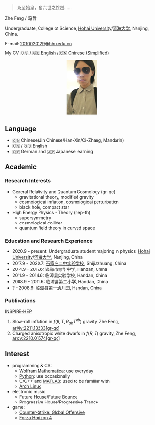 > 及至始皇，奮六世之馀烈……

Zhe Feng / 冯哲

Undergraduate, College of Science, [Hohai University](https://en.hhu.edu.cn/)/[河海大学](https://hhu.edu.cn/), Nanjing, China.

E-mail: [2010020129@hhu.edu.cn](mailto:2010020129@hhu.edu.cn)

My CV: [🇺🇸 / 🇬🇧 English](https://github.com/ph3n92h3/ph3n92h3.github.io/blob/main/CV/CV_en.pdf) / [🇨🇳 Chinese (Simplified)](https://github.com/ph3n92h3/ph3n92h3.github.io/blob/main/CV/CV_zh.pdf)

<div align=center> <img src="./avatar.jpg" width = 20%/> </div>

## Language

- 🇨🇳 Chinese(Jin Chinese/Han-Xin/Ci-Zhang, Mandarin)
- 🇺🇸 / 🇬🇧 English
- 🇩🇪 German and 🇯🇵 Japanese learning

## Academic

### Research Interests

- General Relativity and Quantum Cosmology (gr-qc)
    - gravitational theory, modified gravity
    - cosmological inflation, cosmological perturbation
    - black hole, compact star
- High Energy Physics - Theory (hep-th)
    - supersymmetry
    - cosmological collider
    - quantum field theory in curved space

### Education and Research Experience

- 2020.9 - present: Undergraduate student majoring in physics, [Hohai University](https://en.hhu.edu.cn/)/[河海大学](https://hhu.edu.cn/), Nanjing, China
- 2017.9 - 2020.7: [石家庄二中实验学校](http://sjzezsyxx.com/), Shijiazhuang, China
- 2014.9 - 2017.6: 邯郸市育华中学, Handan, China
- 2011.9 - 2014.6: 临漳县实验学校, Handan, China
- 2008.9 - 2011.6: 临漳县第二小学, Handan, China
- ? - 2008.6: 临漳县第一幼儿园, Handan, China

### Publications

[INSPIRE-HEP](https://inspirehep.net/authors/2174851)

1. Slow-roll inflation in $f\left(R, T, R_{ab}T^{ab}\right)$ gravity, Zhe Feng, [arXiv:2211.13233[gr-qc]](https://arxiv.org/abs/2211.13233)
2. Charged anisotropic white dwarfs in $f\left({R}, {T}\right)$ gravity, Zhe Feng, [arxiv:2210.01574[gr-qc]](https://arxiv.org/abs/2210.01574)

## Interest

- programming & CS:
    - [Wolfram Mathematica](https://www.wolfram.com/mathematica/): use everyday
    - [Python](https://www.python.org/): use occasionally
    - C/C++ and [MATLAB](http://www.matlab.com/): used to be familiar with
    - [Arch Linux](https://archlinux.org/)
- electronic music
    - Future House/Future Bounce
    - Progressive House/Progressive Trance
- game:
    - [Counter-Strike: Global Offensive](https://www.counter-strike.net/)
    - [Forza Horizon 4](https://forza.net/horizon/)
